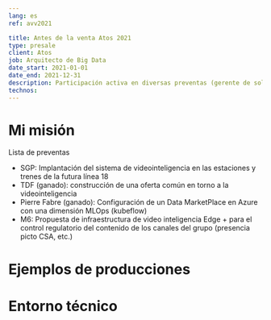 ```yaml
---
lang: es
ref: avv2021

title: Antes de la venta Atos 2021
type: presale
client: Atos
job: Arquitecto de Big Data 
date_start: 2021-01-01
date_end: 2021-12-31
description: Participación activa en diversas preventas (gerente de soluciones)
technos:
---
```

# Mi misión

Lista de preventas
- SGP: Implantación del sistema de videointeligencia en las estaciones y trenes de la futura línea 18 
- TDF (ganado): construcción de una oferta común en torno a la videointeligencia
- Pierre Fabre (ganado): Configuración de un Data MarketPlace en Azure con una dimensión MLOps (kubeflow)
- M6: Propuesta de infraestructura de video inteligencia Edge + para el control regulatorio del contenido de los canales del grupo (presencia picto CSA, etc.)


# Ejemplos de producciones

# Entorno técnico